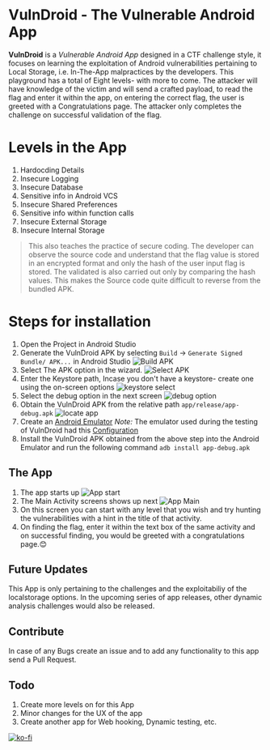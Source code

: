 # VulnDroid - The Vulnerable Android App
  <p>  <b>VulnDroid</b> is a <i>Vulnerable Android App</i> designed in a CTF challenge style, it focuses on learning the exploitation of Android vulnerabilities pertaining to Local Storage, i.e. In-The-App malpractices by the developers. This playground has a total of Eight levels- with more to come. The attacker will have knowledge of the victim and will send a crafted payload, to read the flag and enter it within the app, on entering the correct flag, the user is greeted with a Congratulations page.
    The attacker only completes the challenge on successful validation of the flag. </p>

# Levels in the App
1. Hardocding Details
2. Insecure Logging
3. Insecure Database
4. Sensitive info in Android VCS
5. Insecure Shared Preferences
6. Sensitive info within function calls
7. Insecure External Storage
8. Insecure Internal Storage
    
> This also teaches the practice of secure coding. 
> The developer can observe the source code and understand that the flag value is stored in an encrypted format and only the hash of the user input flag is stored.
> The validated is also carried out only by comparing the hash values. 
> This makes the Source code quite difficult to reverse from the bundled APK. 

# Steps for installation
1. Open the Project in Android Studio
2. Generate the VulnDroid APK by selecting `Build` -> `Generate Signed Bundle/ APK...` in Android Studio
![Build APK](app/src/main/res/drawable/sign_bundle.png)
3. Select The APK option in the wizard.
![Select APK](app/src/main/res/drawable/debug0.1.png)
4. Enter the Keystore path, Incase you don't have a keystore- create one using the on-screen options
![keystore select](app/src/main/res/drawable/debug0.2.png)
5. Select the debug option in the next screen
![debug option](app/src/main/res/drawable/debug1.png)
6. Obtain the VulnDroid APK from the relative path `app/release/app-debug.apk`
![locate app](app/src/main/res/drawable/debug2.png)
7. Create an [Android Emulator](https://developer.android.com/studio/run/managing-avds)
    *Note:* The emulator used during the testing of VulnDroid had this [Configuration](app/src/main/res/drawable/config.txt)
8. Install the VulnDroid APK obtained from the above step into the Android Emulator and run the following command
    `adb install app-debug.apk`

## The App 
1. The app starts up 
![App start](app/src/main/res/drawable/phone_splash.png)
2. The Main Activity screens shows up next
![App Main](app/src/main/res/drawable/phone_main.png)
3. On this screen you can start with any level that you wish and try hunting the vulnerabilities with a hint in the title of that activity.
4. On finding the flag, enter it within the text box of the same activity and on successful finding, you would be greeted with a congratulations page.😊

## Future Updates
 This App is only pertaining to the challenges and the exploitabiliy of the localstorage options. In the upcoming series of app releases, other dynamic analysis challenges would also be released. 

## Contribute
 In case of any Bugs create an issue and to add any functionality to this app send a Pull Request.

## Todo
1. Create more levels on for this App
2. Minor changes for the UX of the app
3. Create another app for Web hooking, Dynamic testing, etc.


[![ko-fi](https://www.ko-fi.com/img/githubbutton_sm.svg)](https://ko-fi.com/L4L81BEBM)
